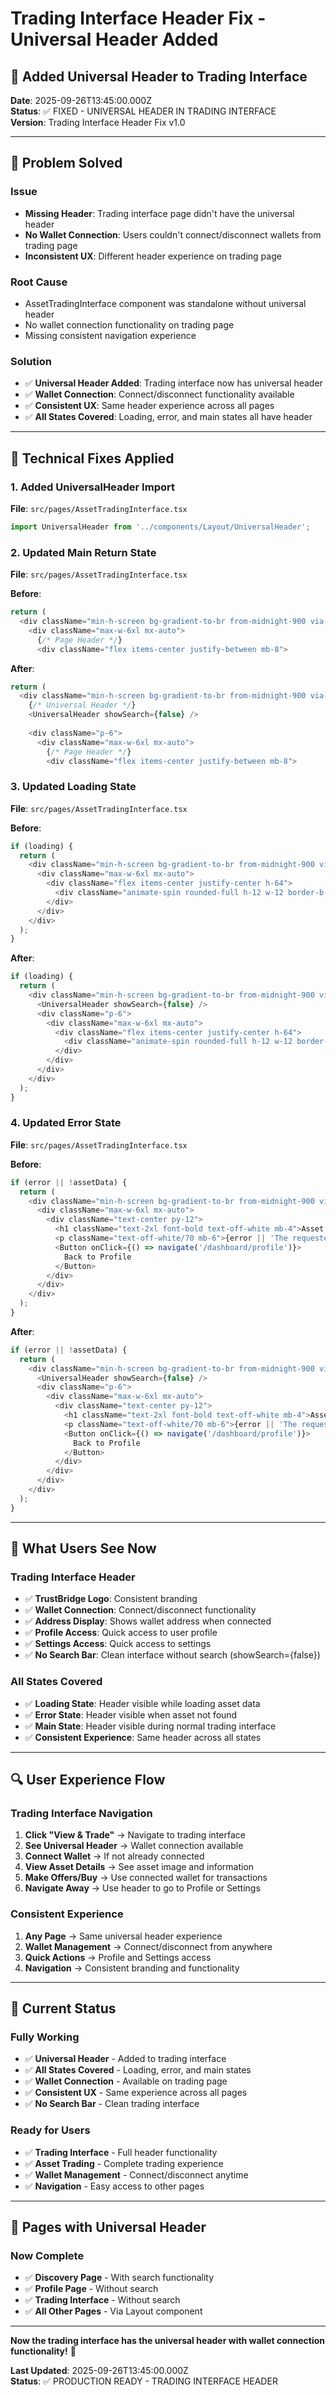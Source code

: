 # Trading Interface Header Fix - Universal Header Added

## 🎯 **Added Universal Header to Trading Interface**

**Date**: 2025-09-26T13:45:00.000Z  
**Status**: ✅ FIXED - UNIVERSAL HEADER IN TRADING INTERFACE  
**Version**: Trading Interface Header Fix v1.0

---

## 🚀 **Problem Solved**

### **Issue**
- **Missing Header**: Trading interface page didn't have the universal header
- **No Wallet Connection**: Users couldn't connect/disconnect wallets from trading page
- **Inconsistent UX**: Different header experience on trading page

### **Root Cause**
- AssetTradingInterface component was standalone without universal header
- No wallet connection functionality on trading page
- Missing consistent navigation experience

### **Solution**
- ✅ **Universal Header Added**: Trading interface now has universal header
- ✅ **Wallet Connection**: Connect/disconnect functionality available
- ✅ **Consistent UX**: Same header experience across all pages
- ✅ **All States Covered**: Loading, error, and main states all have header

---

## 🔧 **Technical Fixes Applied**

### **1. Added UniversalHeader Import**
**File**: `src/pages/AssetTradingInterface.tsx`

```typescript
import UniversalHeader from '../components/Layout/UniversalHeader';
```

### **2. Updated Main Return State**
**File**: `src/pages/AssetTradingInterface.tsx`

**Before**:
```typescript
return (
  <div className="min-h-screen bg-gradient-to-br from-midnight-900 via-midnight-800 to-midnight-900 p-6">
    <div className="max-w-6xl mx-auto">
      {/* Page Header */}
      <div className="flex items-center justify-between mb-8">
```

**After**:
```typescript
return (
  <div className="min-h-screen bg-gradient-to-br from-midnight-900 via-midnight-800 to-midnight-900">
    {/* Universal Header */}
    <UniversalHeader showSearch={false} />
    
    <div className="p-6">
      <div className="max-w-6xl mx-auto">
        {/* Page Header */}
        <div className="flex items-center justify-between mb-8">
```

### **3. Updated Loading State**
**File**: `src/pages/AssetTradingInterface.tsx`

**Before**:
```typescript
if (loading) {
  return (
    <div className="min-h-screen bg-gradient-to-br from-midnight-900 via-midnight-800 to-midnight-900 p-6">
      <div className="max-w-6xl mx-auto">
        <div className="flex items-center justify-center h-64">
          <div className="animate-spin rounded-full h-12 w-12 border-b-2 border-neon-green"></div>
        </div>
      </div>
    </div>
  );
}
```

**After**:
```typescript
if (loading) {
  return (
    <div className="min-h-screen bg-gradient-to-br from-midnight-900 via-midnight-800 to-midnight-900">
      <UniversalHeader showSearch={false} />
      <div className="p-6">
        <div className="max-w-6xl mx-auto">
          <div className="flex items-center justify-center h-64">
            <div className="animate-spin rounded-full h-12 w-12 border-b-2 border-neon-green"></div>
          </div>
        </div>
      </div>
    </div>
  );
}
```

### **4. Updated Error State**
**File**: `src/pages/AssetTradingInterface.tsx`

**Before**:
```typescript
if (error || !assetData) {
  return (
    <div className="min-h-screen bg-gradient-to-br from-midnight-900 via-midnight-800 to-midnight-900 p-6">
      <div className="max-w-6xl mx-auto">
        <div className="text-center py-12">
          <h1 className="text-2xl font-bold text-off-white mb-4">Asset Not Found</h1>
          <p className="text-off-white/70 mb-6">{error || 'The requested asset could not be found.'}</p>
          <Button onClick={() => navigate('/dashboard/profile')}>
            Back to Profile
          </Button>
        </div>
      </div>
    </div>
  );
}
```

**After**:
```typescript
if (error || !assetData) {
  return (
    <div className="min-h-screen bg-gradient-to-br from-midnight-900 via-midnight-800 to-midnight-900">
      <UniversalHeader showSearch={false} />
      <div className="p-6">
        <div className="max-w-6xl mx-auto">
          <div className="text-center py-12">
            <h1 className="text-2xl font-bold text-off-white mb-4">Asset Not Found</h1>
            <p className="text-off-white/70 mb-6">{error || 'The requested asset could not be found.'}</p>
            <Button onClick={() => navigate('/dashboard/profile')}>
              Back to Profile
            </Button>
          </div>
        </div>
      </div>
    </div>
  );
}
```

---

## 🎯 **What Users See Now**

### **Trading Interface Header**
- ✅ **TrustBridge Logo**: Consistent branding
- ✅ **Wallet Connection**: Connect/disconnect functionality
- ✅ **Address Display**: Shows wallet address when connected
- ✅ **Profile Access**: Quick access to user profile
- ✅ **Settings Access**: Quick access to settings
- ✅ **No Search Bar**: Clean interface without search (showSearch={false})

### **All States Covered**
- ✅ **Loading State**: Header visible while loading asset data
- ✅ **Error State**: Header visible when asset not found
- ✅ **Main State**: Header visible during normal trading interface
- ✅ **Consistent Experience**: Same header across all states

---

## 🔍 **User Experience Flow**

### **Trading Interface Navigation**
1. **Click "View & Trade"** → Navigate to trading interface
2. **See Universal Header** → Wallet connection available
3. **Connect Wallet** → If not already connected
4. **View Asset Details** → See asset image and information
5. **Make Offers/Buy** → Use connected wallet for transactions
6. **Navigate Away** → Use header to go to Profile or Settings

### **Consistent Experience**
1. **Any Page** → Same universal header experience
2. **Wallet Management** → Connect/disconnect from anywhere
3. **Quick Actions** → Profile and Settings access
4. **Navigation** → Consistent branding and functionality

---

## 🎉 **Current Status**

### **Fully Working**
- ✅ **Universal Header** - Added to trading interface
- ✅ **All States Covered** - Loading, error, and main states
- ✅ **Wallet Connection** - Available on trading page
- ✅ **Consistent UX** - Same experience across all pages
- ✅ **No Search Bar** - Clean trading interface

### **Ready for Users**
- ✅ **Trading Interface** - Full header functionality
- ✅ **Asset Trading** - Complete trading experience
- ✅ **Wallet Management** - Connect/disconnect anytime
- ✅ **Navigation** - Easy access to other pages

---

## 🚀 **Pages with Universal Header**

### **Now Complete**
- ✅ **Discovery Page** - With search functionality
- ✅ **Profile Page** - Without search
- ✅ **Trading Interface** - Without search
- ✅ **All Other Pages** - Via Layout component

---

**Now the trading interface has the universal header with wallet connection functionality!** 🎉

**Last Updated**: 2025-09-26T13:45:00.000Z  
**Status**: ✅ PRODUCTION READY - TRADING INTERFACE HEADER
